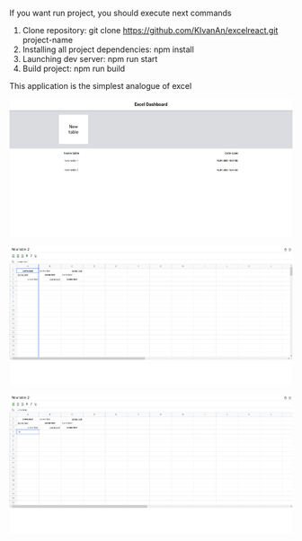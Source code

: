 If you want run project, you should execute next commands

1. Clone repository: git clone https://github.com/KIvanAn/excelreact.git project-name
2. Installing all project dependencies: npm install
3. Launching dev server: npm run start
4. Build project: npm run build

This application is the simplest analogue of excel

![](https://github.com/KIvanAn/excelreact/raw/master/public/illustration1.png)

![](https://github.com/KIvanAn/excelreact/raw/master/public/illustration2.png)

![](https://github.com/KIvanAn/excelreact/raw/master/public/illustration3.png)
